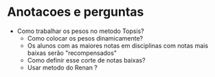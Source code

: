 # Anotacoes e perguntas
* Como trabalhar os pesos no metodo Topsis?
	* Como colocar os pesos dinamicamente? 
	* Os alunos com as maiores notas em disciplinas com notas mais baixas serão "recompensados" 
	* Como definir esse corte de notas baixas? 
	* Usar metodo do Renan ? 
	
